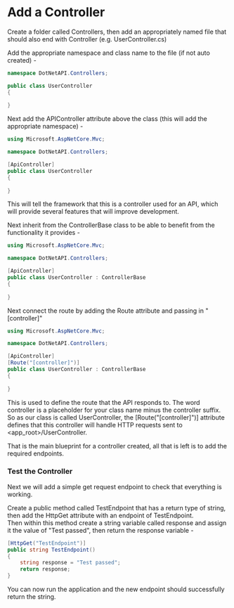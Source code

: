 # Add a Controller

Create a folder called Controllers, then add an appropriately named file that should also end with 
Controller (e.g. UserController.cs)

Add the appropriate namespace and class name to the file (if not auto created) -

```C#
namespace DotNetAPI.Controllers;

public class UserController
{
    
}
```

Next add the APIController attribute above the class (this will add the appropriate namespace) -

```C#
using Microsoft.AspNetCore.Mvc;

namespace DotNetAPI.Controllers;

[ApiController]
public class UserController
{
    
}
```

This will tell the framework that this is a controller used for an API, which will provide several
features that will improve development.

Next inherit from the ControllerBase class to be able to benefit from the functionality it provides -

```C#
using Microsoft.AspNetCore.Mvc;

namespace DotNetAPI.Controllers;

[ApiController]
public class UserController : ControllerBase
{
    
}
```

Next connect the route by adding the Route attribute and passing in "[controller]"

```C#
using Microsoft.AspNetCore.Mvc;

namespace DotNetAPI.Controllers;

[ApiController]
[Route("[controller]")]
public class UserController : ControllerBase
{
    
}
```

This is used to define the route that the API responds to. The word controller is a placeholder for your
class name minus the controller suffix. So as our class is called UserController, the
[Route("[controller]")] attribute defines that this controller will handle HTTP
requests sent to <app_root>/UserController.

That is the main blueprint for a controller created, all that is left is to add the required endpoints.

### Test the Controller

Next we will add a simple get request endpoint to check that everything is working.

Create a public method called TestEndpoint that has a return type of string, then add the HttpGet attribute
with an endpoint of TestEndpoint.   
Then within this method create a string variable called response and assign it the value of "Test passed", then
return the response variable -

```C#
[HttpGet("TestEndpoint")]
public string TestEndpoint()
{
    string response = "Test passed";
    return response;
}
```

You can now run the application and the new endpoint should successfully return the string.